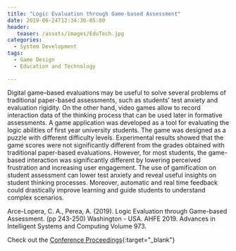 ```yaml
---
title: "Logic Evaluation through Game-based Assessment"
date: 2019-06-24T12:34:30-05:00
header:
   teaser: /assets/images/EduTech.jpg
categories:
  - System Development
tags:
  - Game Design
  - Education and Technology

---
```

Digital game–based evaluations may be useful to solve several problems of traditional paper-based assessments, 
such as students’ test anxiety and evaluation rigidity. On the other hand, video games allow to record interaction 
data of the thinking process that can be used later in formative assessments. A game application was developed 
as a tool for evaluating the logic abilities of first year university students. The game was designed as a 
puzzle with different difficulty levels. Experimental results showed that the game scores were not significantly 
different from the grades obtained with traditional paper-based evaluations. However, for most students, the 
game-based interaction was significantly different by lowering perceived frustration and increasing user engagement. 
The use of gamification on student assessment can lower test anxiety and reveal useful insights on student 
thinking processes. Moreover, automatic and real time feedback could drastically improve learning and guide 
students to understand complex scenarios.

Arce-Lopera, C. A., Perea, A. (2019). Logic Evaluation through Game-based Assessment. 
(pp 243-250) Washington - USA. AHFE 2019. Advances in Intelligent Systems and Computing Volume 973.

Check out the [Conference Proceedings][URL]{:target="_blank"} 

[URL]: https://link.springer.com/chapter/10.1007/978-3-030-20476-1_25